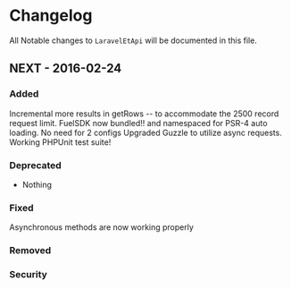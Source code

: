 # Changelog

All Notable changes to `LaravelEtApi` will be documented in this file.

## NEXT - 2016-02-24

### Added
Incremental more results in getRows -- to accommodate the 2500 record request limit.
FuelSDK now bundled!! and namespaced for PSR-4 auto loading. No need for 2 configs
Upgraded Guzzle to utilize async requests.
Working PHPUnit test suite!

### Deprecated
- Nothing

### Fixed
Asynchronous methods are now working properly

### Removed


### Security

